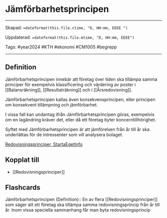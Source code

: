 # Jämförbarhetsprincipen

---
Skapad: `=dateformat(this.file.ctime, "D, HH:mm, EEEE ")`

Uppdaterad: `=dateformat(this.file.mtime, "D, HH:mm, EEEE")`

Tags: #year2024 #KTH #ekonomi #CM1005 #begrepp

---

## Definition

Jämförbarhetsprincipen innebär att företag över tiden ska tillämpa samma principer för exempelvis klassificering och värdering av poster i [[Balansräkning]], [[Resultaträkning]] och i [[Årsredovisning]].

Jämförbarhetsprincipen kallas även konsekvensprincipen, eller principen om konsekvent tillämpning och jämförbarhet.

I vissa fall kan undantag ifrån Jämförbarhetsprincipen göras, exempelvis om en lagändring kräver det, eller då ett företag byter koncerntillhörighet.

Syftet med Jämförbarhetsprincipen är att jämförelsen från år till år ska underlättas för de intressenter som vill analysera bolaget.

[Redovisningsprinciper, StartaEgetInfo](https://www.startaegetinfo.se/redovisningsprinciper)

## Kopplat till

- [[Redovisningsprinciper]]

## Flashcards

Jämförbarhetsprincipen (Definition):: En av flera [[Redovisningsprinciper]] som säger att ett företag ska tillämpa samma redovisningsprincip från år till år. Inom vissa speciella sammanhang får man byta redovisningsprincip
<!--SR:!2024-04-20,56,310!2024-03-02,4,276-->

